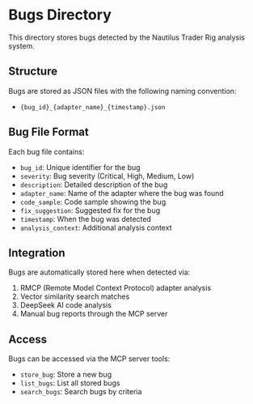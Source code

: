 # Bugs Directory

This directory stores bugs detected by the Nautilus Trader Rig analysis system.

## Structure

Bugs are stored as JSON files with the following naming convention:

- `{bug_id}_{adapter_name}_{timestamp}.json`

## Bug File Format

Each bug file contains:

- `bug_id`: Unique identifier for the bug
- `severity`: Bug severity (Critical, High, Medium, Low)
- `description`: Detailed description of the bug
- `adapter_name`: Name of the adapter where the bug was found
- `code_sample`: Code sample showing the bug
- `fix_suggestion`: Suggested fix for the bug
- `timestamp`: When the bug was detected
- `analysis_context`: Additional analysis context

## Integration

Bugs are automatically stored here when detected via:

1. RMCP (Remote Model Context Protocol) adapter analysis
2. Vector similarity search matches
3. DeepSeek AI code analysis
4. Manual bug reports through the MCP server

## Access

Bugs can be accessed via the MCP server tools:

- `store_bug`: Store a new bug
- `list_bugs`: List all stored bugs
- `search_bugs`: Search bugs by criteria
